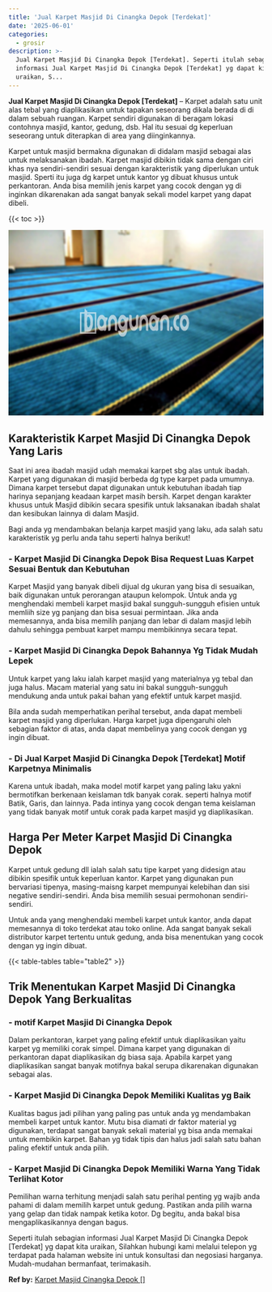 ```yaml
---
title: 'Jual Karpet Masjid Di Cinangka Depok [Terdekat]'
date: '2025-06-01'
categories:
  - grosir
description: >-
  Jual Karpet Masjid Di Cinangka Depok [Terdekat]. Seperti itulah sebagian
  informasi Jual Karpet Masjid Di Cinangka Depok [Terdekat] yg dapat kita
  uraikan, S...
---
```


**Jual Karpet Masjid Di Cinangka Depok \[Terdekat\]** – Karpet adalah satu unit alas tebal yang diaplikasikan untuk tapakan seseorang dikala berada di di dalam sebuah ruangan. Karpet sendiri digunakan di beragam lokasi contohnya masjid, kantor, gedung, dsb. Hal itu sesuai dg keperluan seseorang untuk diterapkan di area yang diinginkannya.

Karpet untuk masjid bermakna digunakan di didalam masjid sebagai alas untuk melaksanakan ibadah. Karpet masjid dibikin tidak sama dengan ciri khas nya sendiri-sendiri sesuai dengan karakteristik yang diperlukan untuk masjid. Sperti itu juga dg karpet untuk kantor yg dibuat khusus untuk perkantoran. Anda bisa memilih jenis karpet yang cocok dengan yg di inginkan dikarenakan ada sangat banyak sekali model karpet yang dapat dibeli.

{{< toc >}}

![Jual Karpet Masjid Di Cinangka Depok [Terdekat]](/images/grosir-karpet-murah-24.png)

## Karakteristik Karpet Masjid Di Cinangka Depok Yang Laris

Saat ini area ibadah masjid udah memakai karpet sbg alas untuk ibadah. Karpet yang digunakan di masjid berbeda dg type karpet pada umumnya. Dimana karpet tersebut dapat digunakan untuk kebutuhan ibadah tiap harinya sepanjang keadaan karpet masih bersih. Karpet dengan karakter khusus untuk Masjid dibikin secara spesifik untuk laksanakan ibadah shalat dan kesibukan lainnya di dalam Masjid.

Bagi anda yg mendambakan belanja karpet masjid yang laku, ada salah satu karakteristik yg perlu anda tahu seperti halnya berikut!

### \- Karpet Masjid Di Cinangka Depok Bisa Request Luas Karpet Sesuai Bentuk dan Kebutuhan

Karpet Masjid yang banyak dibeli dijual dg ukuran yang bisa di sesuaikan, baik digunakan untuk perorangan ataupun kelompok. Untuk anda yg menghendaki membeli karpet masjid bakal sungguh-sungguh efisien untuk memliih size yg panjang dan bisa sesuai permintaan. Jika anda memesannya, anda bisa memilih panjang dan lebar di dalam masjid lebih dahulu sehingga pembuat karpet mampu membikinnya secara tepat.

### \- Karpet Masjid Di Cinangka Depok Bahannya Yg Tidak Mudah Lepek

Untuk karpet yang laku ialah karpet masjid yang materialnya yg tebal dan juga halus. Macam material yang satu ini bakal sungguh-sungguh mendukung anda untuk pakai bahan yang efektif untuk karpet masjid.

Bila anda sudah memperhatikan perihal tersebut, anda dapat membeli karpet masjid yang diperlukan. Harga karpet juga dipengaruhi oleh sebagian faktor di atas, anda dapat membelinya yang cocok dengan yg ingin dibuat.

### \- Di Jual Karpet Masjid Di Cinangka Depok \[Terdekat\] Motif Karpetnya Minimalis

Karena untuk ibadah, maka model motif karpet yang paling laku yakni bermotifkan berkenaan keislaman tdk banyak corak. seperti halnya motif Batik, Garis, dan lainnya. Pada intinya yang cocok dengan tema keislaman yang tidak banyak motif untuk corak pada karpet masjid yg diaplikasikan.

## Harga Per Meter Karpet Masjid Di Cinangka Depok

Karpet untuk gedung dll ialah salah satu tipe karpet yang didesign atau dibikin spesifik untuk keperluan kantor. Karpet yang digunakan pun bervariasi tipenya, masing-maisng karpet mempunyai kelebihan dan sisi negative sendiri-sendiri. Anda bisa memilih sesuai permohonan sendiri-sendiri.

Untuk anda yang menghendaki membeli karpet untuk kantor, anda dapat memesannya di toko terdekat atau toko online. Ada sangat banyak sekali distributor karpet tertentu untuk gedung, anda bisa menentukan yang cocok dengan yg ingin dibuat.

{{< table-tables table="table2" >}}

## Trik Menentukan Karpet Masjid Di Cinangka Depok Yang Berkualitas

### \- motif Karpet Masjid Di Cinangka Depok

Dalam perkantoran, karpet yang paling efektif untuk diaplikasikan yaitu karpet yg memiliki corak simpel. Dimana karpet yang digunakan di perkantoran dapat diaplikasikan dg biasa saja. Apabila karpet yang diaplikasikan sangat banyak motifnya bakal serupa dikarenakan digunakan sebagai alas.

### \- Karpet Masjid Di Cinangka Depok Memiliki Kualitas yg Baik

Kualitas bagus jadi pilihan yang paling pas untuk anda yg mendambakan membeli karpet untuk kantor. Mutu bisa diamati dr faktor material yg digunakan, terdapat sangat banyak sekali material yg bisa anda memakai untuk membikin karpet. Bahan yg tidak tipis dan halus jadi salah satu bahan paling efektif untuk anda pilih.

### \- Karpet Masjid Di Cinangka Depok Memiliki Warna Yang Tidak Terlihat Kotor

Pemilihan warna terhitung menjadi salah satu perihal penting yg wajib anda pahami di dalam memilih karpet untuk gedung. Pastikan anda pilih warna yang gelap dan tidak nampak ketika kotor. Dg begitu, anda bakal bisa mengaplikasikannya dengan bagus.

Seperti itulah sebagian informasi Jual Karpet Masjid Di Cinangka Depok \[Terdekat\] yg dapat kita uraikan, Silahkan hubungi kami melalui telepon yg terdapat pada halaman website ini untuk konsultasi dan negosiasi harganya. Mudah-mudahan bermanfaat, terimakasih.

**Ref by:**  [Karpet Masjid Cinangka Depok []](https://id.wikipedia.org/wiki/Karpet)
